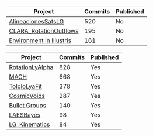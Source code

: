 | Project | Commits | Published|
| -------- |------- | ---- |
|[AlineacionesSatsLG](https://github.com/astroandes/AlineacionesSatelitesLG)| 520 | No |
|[CLARA_RotationOutflows](https://github.com/astroandes/CLARA_RotationOutflows) | 195| No|
|[Environment in Illustris](https://github.com/jdprada1760/Cornell_Summer) | 161 | No |

| Project | Commits | Published|
| -------- |------- | ---- |
|[RotationLyAlpha](https://github.com/jngaravitoc/RotationLyAlpha)|828| Yes|
|[MACH](https://github.com/astroandes/MACH)| 668 | Yes|
|[TololoLyaFit](https://github.com/astroandes/tololo-lya-fit)| 378| Yes|
|[CosmicVoids](https://github.com/sbustamante/CosmicVoidsPaper)|287| Yes|
|[Bullet Groups](https://github.com/Fernandez-Trincado/Bullet_Groups-2014)| 140 | Yes |
|[LAESBayes](https://github.com/astroandes/LAEsBayes)| 98| Yes|
|[LG_Kinematics](https://github.com/astroandes/LG_Kinematics)| 84 | Yes|
